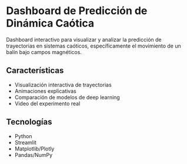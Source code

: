 
# Dashboard de Predicción de Dinámica Caótica

Dashboard interactivo para visualizar y analizar la predicción de trayectorias en sistemas caóticos, específicamente el movimiento de un balín bajo campos magnéticos.

## Características
- Visualización interactiva de trayectorias
- Animaciones explicativas
- Comparación de modelos de deep learning
- Video del experimento real

## Tecnologías
- Python
- Streamlit
- Matplotlib/Plotly
- Pandas/NumPy
